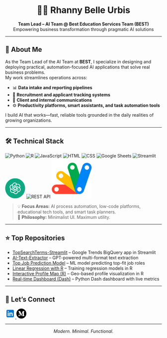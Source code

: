 <h1 align="center">👩‍💻 Rhanny Belle Urbis</h1>
<p align="center"><strong>Team Lead – AI Team @ Best Education Services Team (BEST)</strong><br>
Empowering business transformation through pragmatic AI solutions</p>

---

## 🧠 About Me

As the Team Lead of the AI Team at <strong>BEST</strong>, I specialize in designing and deploying practical, automation-focused AI applications that solve real business problems.  
My work streamlines operations across:

- 📊 <strong>Data intake and reporting pipelines</strong>  
- 👥 <strong>Recruitment and applicant tracking systems</strong>  
- 💬 <strong>Client and internal communications</strong>  
- ⚙️ <strong>Productivity platforms, smart assistants, and task automation tools</strong>

I build AI that works—fast, reliable tools grounded in the daily realities of growing organizations.

---

## 🛠️ Technical Stack

<div class="tech-grid">
  <img src="https://cdn.jsdelivr.net/gh/devicons/devicon/icons/python/python-original.svg" alt="Python" width="64" height="64">
  <img src="https://cdn.jsdelivr.net/gh/devicons/devicon/icons/r/r-original.svg" alt="R" width="64" height="64">
  <img src="https://cdn.jsdelivr.net/gh/devicons/devicon/icons/javascript/javascript-original.svg" alt="JavaScript" width="64" height="64">
  <img src="https://cdn.jsdelivr.net/gh/devicons/devicon/icons/html5/html5-original.svg" alt="HTML" width="64" height="64">
  <img src="https://cdn.jsdelivr.net/gh/devicons/devicon/icons/css3/css3-original.svg" alt="CSS" width="64" height="64">
  <img src="https://upload.wikimedia.org/wikipedia/commons/d/da/Google_Drive_logo.png" alt="Google Sheets" width="64" height="64">
  <img src="https://streamlit.io/images/brand/streamlit-logo-secondary-colormark-darktext.png" alt="Streamlit" width="128" height="128">
  <img src="https://github.com/rnx2024/rnx2024/raw/main/vecteezy_openai-chatgpt-logo-icon_22227364.png" alt="OpenAI" width="64" height="64">
  <img src="https://cdn-icons-png.flaticon.com/512/1048/1048953.png" alt="REST API" width="64" height="64">
  <img src="https://github.com/rnx2024/rnx2024/blob/main/google-apps-script_5968494.png" alt="Apps Script" width="128" height="128">
</div>

> 💡 <strong>Focus Areas:</strong> AI process automation, low-code platforms, educational tech tools, and smart task planners.  
> 🧩 <strong>Philosophy:</strong> Minimalist UI. Maximum utility.

---

## ⭐ Top Repositories

<ul>
  <li><a href="https://github.com/rnx2024/TopSearchTerms-Streamlit" target="_blank">TopSearchTerms-Streamlit</a> – Google Trends BigQuery app in Streamlit</li>
  <li><a href="https://github.com/rnx2024/AI-Text-Extractor" target="_blank">AI-Text-Extractor</a> – GPT-powered multi-format text extraction</li>
  <li><a href="https://github.com/rnx2024/top-job-prediction_model" target="_blank">Top Job Prediction Model</a> – ML model predicting top-fit job roles</li>
  <li><a href="https://github.com/rnx2024/Linear-Regression-Model-Training-with-R" target="_blank">Linear Regression with R</a> – Training regression models in R</li>
  <li><a href="https://github.com/rnx2024/Interactive-Profile-Map-using-R-Programming" target="_blank">Interactive Profile Map (R)</a> – Geo-based profile visualization in R</li>
  <li><a href="https://github.com/rnx2024/Real-time-Dashboard-Python-Dash-" target="_blank">Real-time Dashboard (Dash)</a> – Python Dash dashboard with live metrics</li>
</ul>

---

## 📡 Let’s Connect

<p align="left">
  <a href="https://www.linkedin.com/in/rhanny-belle-urbis" target="_blank">
    <img src="https://github.com/rnx2024/rnx2024/blob/main/icons8-linkedin-48.png" alt="LinkedIn" width="32" height="32">
  </a>
  <a href="https://medium.com/@rnx2024" target="_blank">
    <img src="https://github.com/rnx2024/rnx2024/blob/main/medium.png" alt="Medium" width="32" height="32">
  </a>
</p>

---

<p align="center"><i>Modern. Minimal. Functional.</i></p>
